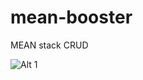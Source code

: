 # mean-booster

MEAN stack CRUD



![Alt 1](https://github.com/bucharest-gold/mean-booster/raw/master/mb.png)
